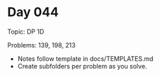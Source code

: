 # Day 044

Topic: DP 1D

Problems: 139, 198, 213

- Notes follow template in docs/TEMPLATES.md
- Create subfolders per problem as you solve.